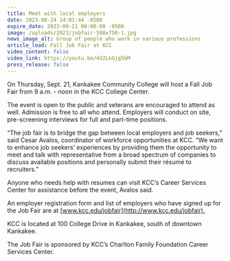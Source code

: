 ```yaml
---
title: Meet with local employers
date: 2023-08-24 14:01:44 -0500
expire_date: 2023-09-21 00:00:00 -0500
image: /uploads/2023/jobfair-580x750-1.jpg
news_image_alt: Group of people who work in various professions
article_lead: Fall Job Fair at KCC
video_content: false
video_link: https://youtu.be/4d2LkGjg5bM
press_release: false
---
```

On Thursday, Sept. 21, Kankakee Community College will host a Fall Job Fair from 9 a.m. - noon in the KCC College Center.

The event is open to the public and veterans are encouraged to attend as well. Admission is free to all who attend. Employers will conduct on site, pre-screening interviews for full and part-time positions.

“The job fair is to bridge the gap between local employers and job seekers,” said Cesar Avalos, coordinator of workforce opportunities at KCC. “We want to enhance job seekers’ experiences by providing them the opportunity to meet and talk with representative from a broad spectrum of companies to discuss available positions and personally submit their résumé to recruiters.”

Anyone who needs help with resumes can visit KCC’s Career Services Center for assistance before the event, Avalos said.

An employer registration form and list of employers who have signed up for the Job Fair are at [www.kcc.edu/jobfair](http://www.kcc.edu/jobfair)<u>.</u>

KCC is located at 100 College Drive in Kankakee, south of downtown Kankakee.

The Job Fair is sponsored by KCC’s Charlton Family Foundation Career Services Center.